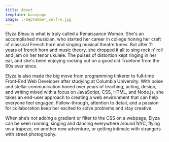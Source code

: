 ```yaml
---
title: About
template: basepage
image: ./September_Self-6.jpg
---
```


Elyza Bleau is what is truly called a Renaissance Woman. She's an accomplished musician, who started her career in college honing her craft of classical French horn and singing musical theatre tunes. But after 11 years of french horn and music theory, she dropped it all to sing rock n’ roll and jam on her tenor ukulele. The pulses of distortion kept ringing in her ear, and she's been enjoying rocking out on a good old Truetone from the 60s ever since.

Elyza is also made the big move from programming tinkerer to full-time Front-End Web Developer after studying at Columbia University. With poise and stellar communication honed over years of teaching, acting, design, and writing mixed with a focus on JavaScript, CSS, HTML, and Node.js, she takes an end-user approach to creating a web environment that can help everyone feel engaged. Follow-through, attention to detail, and a passion for collaboration keep her excited to solve problems and stay creative.

When she’s not adding a gradient or filter to the CSS on a webpage, Elyza can be seen running, singing and dancing everywhere around NYC, flying on a trapeze, on another new adventure, or getting intimate with strangers with street photography.
